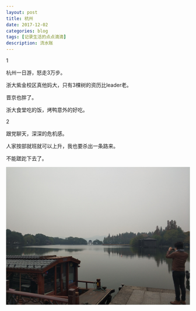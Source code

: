 ```yaml
---
layout: post
title: 杭州
date: 2017-12-02
categories: blog
tags: [记录生活的点点滴滴]
description: 流水账
---
```


1 

杭州一日游，怒走3万步。

浙大紫金校区真他妈大，只有3棵树的资历比leader老。

晋京也胖了。

浙大食堂吃的饭，烤鸭意外的好吃。

2

跟党聊天，深深的危机感。

人家按部就班就可以上升，我也要杀出一条路来。

不能蹉跎下去了。

![西湖](https://raw.githubusercontent.com/cksmct/MarkdownPhotos/master/IMG_20171202_145948.jpg)
